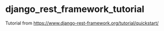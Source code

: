 # django_rest_framework_tutorial

Tutorial from https://www.django-rest-framework.org/tutorial/quickstart/
